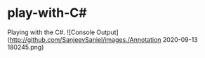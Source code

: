 # play-with-C#
Playing with the C#.
![Console Output](http://github.com/SanjeevSaniel/images./Annotation 2020-09-13 180245.png)
